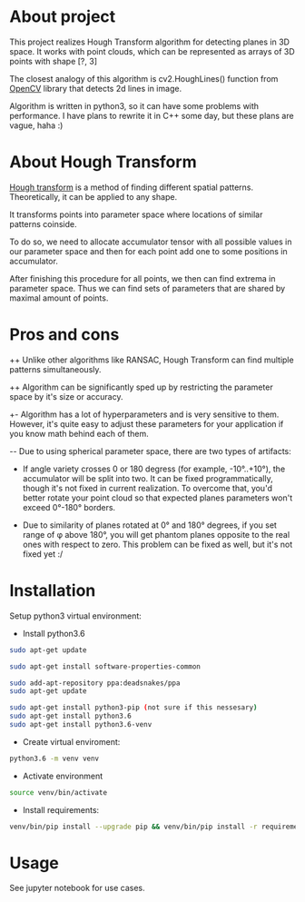 # About project

This project realizes Hough Transform algorithm for detecting planes in 3D space.
It works with point clouds, 
which can be represented as arrays of 3D points with shape [?, 3]

The closest analogy of this algorithm
is cv2.HoughLines() function from [OpenCV](https://en.wikipedia.org/wiki/OpenCV) library
that detects 2d lines in image.

Algorithm is written in python3, so it can have some problems with performance. 
I have plans to rewrite it in C++ some day, but these plans are vague, haha :)

# About Hough Transform

[Hough transform](https://en.wikipedia.org/wiki/Hough_transform) 
is a method of finding different spatial patterns. 
Theoretically, it can be applied to any shape.

It transforms points into parameter space where 
locations of similar patterns coinside.

To do so, we need to allocate accumulator tensor with 
all possible values in our parameter space and then for each point 
add one to some positions in accumulator.

After finishing this procedure for all points, 
we then can find extrema in parameter space.
Thus we can find sets of parameters that are 
shared by maximal amount of points.

# Pros and cons

++ Unlike other algorithms like RANSAC, 
Hough Transform can find multiple patterns simultaneously.

++ Algorithm can be significantly sped up by restricting the parameter space
by it's size or accuracy.

+- Algorithm has a lot of hyperparameters and is very sensitive to them. 
However, it's quite easy to adjust these parameters 
for your application if you know math behind each of them.

-- Due to using spherical parameter space, there are two types of artifacts:

- If angle variety crosses 0 or 180 degress (for example, -10°..+10°), 
  the accumulator will be split into two. 
  It can be fixed programmatically, though it's not fixed in current realization.
  To overcome that, you'd better rotate your point cloud 
  so that expected planes parameters won't exceed 0°-180° borders.
  
- Due to similarity of planes rotated at 0° and 180° degrees, 
  if you set range of φ above 180°, you will get phantom planes 
  opposite to the real ones with respect to zero.
  This problem can be fixed as well, but it's not fixed yet :/

# Installation

Setup python3 virtual environment:

* Install python3.6

```bash
sudo apt-get update

sudo apt-get install software-properties-common

sudo add-apt-repository ppa:deadsnakes/ppa
sudo apt-get update

sudo apt-get install python3-pip (not sure if this nessesary)
sudo apt-get install python3.6
sudo apt-get install python3.6-venv
```

* Create virtual enviroment:
```bash
python3.6 -m venv venv
```
* Activate environment
```bash
source venv/bin/activate
```
* Install requirements:
```bash
venv/bin/pip install --upgrade pip && venv/bin/pip install -r requirements.txt
```

# Usage

See jupyter notebook for use cases.
